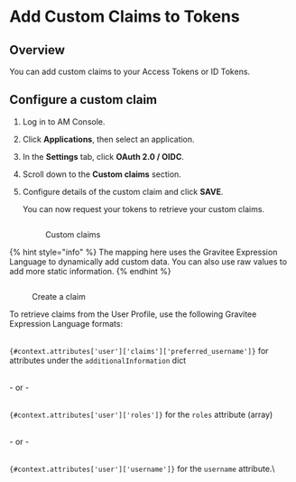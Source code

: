 # Add Custom Claims to Tokens

## Overview

You can add custom claims to your Access Tokens or ID Tokens.

## Configure a custom claim

1. Log in to AM Console.
2. Click **Applications**, then select an application.
3. In the **Settings** tab, click **OAuth 2.0 / OIDC**.
4. Scroll down to the **Custom claims** section.
5.  Configure details of the custom claim and click **SAVE**.



    You can now request your tokens to retrieve your custom claims.

    <figure><img src="https://docs.gravitee.io/images/am/current/graviteeio-am-quickstart-tokens-custom-claims.png" alt=""><figcaption><p>Custom claims</p></figcaption></figure>

{% hint style="info" %}
The mapping here uses the Gravitee Expression Language to dynamically add custom data. You can also use raw values to add more static information.
{% endhint %}

<figure><img src="https://docs.gravitee.io/images/am/current/graviteeio-am-quickstart-tokens-custom-claims-info.png" alt=""><figcaption><p>Create a claim</p></figcaption></figure>

To retrieve claims from the User Profile, use the following Gravitee Expression Language formats:

\
`{#context.attributes['user']['claims']['preferred_username']}` for attributes under the `additionalInformation` dict

\
\- or -

\
`{#context.attributes['user']['roles']}` for the `roles` attribute (array)

\
\- or -

\
`{#context.attributes['user']['username']}` for the `username` attribute.\
